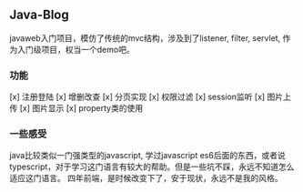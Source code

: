 ## Java-Blog
javaweb入门项目，模仿了传统的mvc结构，涉及到了listener, filter, servlet, 作为入门级项目，权当一个demo吧。

### 功能
[x] 注册登陆
[x] 增删改查
[x] 分页实现
[x] 权限过滤
[x] session监听
[x] 图片上传
[x] 图片显示
[x] property类的使用


### 一些感受
java比较类似一门强类型的javascript, 学过javascript es6后面的东西，或者说typescript，对于学习这门语言有较大的帮助。但是一些坑不踩，永远不知道怎么适应这门语言。
四年前端，是时候改变下了，安于现状，永远不是我的风格。